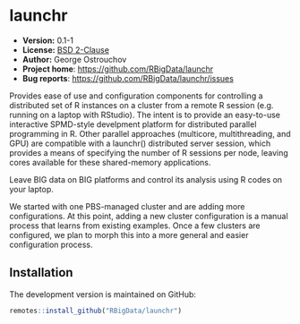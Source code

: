 # launchr

* **Version:** 0.1-1
* **License:** [BSD 2-Clause](http://opensource.org/licenses/BSD-2-Clause)
* **Author:** George Ostrouchov
* **Project home**: https://github.com/RBigData/launchr
* **Bug reports**: https://github.com/RBigData/launchr/issues

Provides ease of use and configuration components for controlling a
distributed set of R instances on a cluster from a remote R session
(e.g. running on a laptop with RStudio). The intent is to provide an
easy-to-use interactive SPMD-style develpment platform for distributed
parallel programming in R. Other parallel approaches (multicore,
multithreading, and GPU) are compatible with a launchr() distributed
server session, which provides a means of specifying the number of R
sessions per node, leaving cores available for these shared-memory
applications.

Leave BIG data on BIG platforms and control its analysis using R codes
on your laptop.

We started with one PBS-managed cluster and are adding more
configurations. At this point, adding a new cluster configuration is a
manual process that learns from existing examples. Once a few clusters
are configured, we plan to morph this into a more general and easier
configuration process.

## Installation

<!-- You can install the stable version from CRAN using the usual `install.packages()`:

```r
install.packages("launchr")
``` -->

The development version is maintained on GitHub:

```r
remotes::install_github("RBigData/launchr")
```
